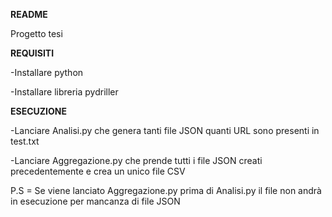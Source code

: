 **README**


Progetto tesi 


**REQUISITI**



-Installare python


-Installare libreria pydriller


**ESECUZIONE**



-Lanciare Analisi.py che genera tanti file JSON quanti URL sono presenti in test.txt



-Lanciare Aggregazione.py che prende tutti i file JSON creati precedentemente e crea un unico file CSV



P.S = Se viene lanciato Aggregazione.py prima di Analisi.py il file non andrà in esecuzione per mancanza di file JSON


